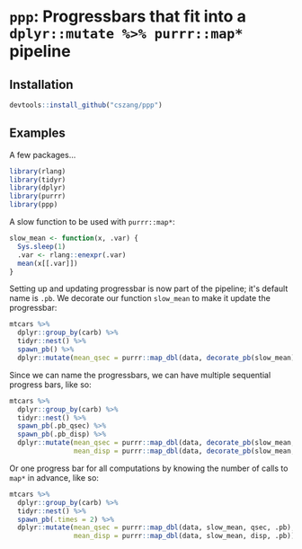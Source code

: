 # `ppp`: Progressbars that fit into a `dplyr::mutate %>% purrr::map*` pipeline

## Installation

```r
devtools::install_github("cszang/ppp")
```

## Examples

A few packages...

```r
library(rlang)
library(tidyr)
library(dplyr)
library(purrr)
library(ppp)
```

A slow function to be used with `purrr::map*`:

```r
slow_mean <- function(x, .var) {
  Sys.sleep(1)
  .var <- rlang::enexpr(.var)
  mean(x[[.var]])
}
```

Setting up and updating progressbar is now part of the pipeline; it's default name is `.pb`. We decorate our function `slow_mean` to make it update the progressbar:

```r
mtcars %>%
  dplyr::group_by(carb) %>%
  tidyr::nest() %>%
  spawn_pb() %>%
  dplyr::mutate(mean_qsec = purrr::map_dbl(data, decorate_pb(slow_mean), qsec))
```

Since we can name the progressbars, we can have multiple sequential progress bars, like so:

```r
mtcars %>%
  dplyr::group_by(carb) %>%
  tidyr::nest() %>%
  spawn_pb(.pb_qsec) %>%
  spawn_pb(.pb_disp) %>%
  dplyr::mutate(mean_qsec = purrr::map_dbl(data, decorate_pb(slow_mean, .pb_qsec), qsec),
                mean_disp = purrr::map_dbl(data, decorate_pb(slow_mean, .pb_disp), disp))
```

Or one progress bar for all computations by knowing the number of calls to `map*` in advance, like so:

```r
mtcars %>%
  dplyr::group_by(carb) %>%
  tidyr::nest() %>%
  spawn_pb(.times = 2) %>%
  dplyr::mutate(mean_qsec = purrr::map_dbl(data, slow_mean, qsec, .pb),
                mean_disp = purrr::map_dbl(data, slow_mean, disp, .pb))
```

